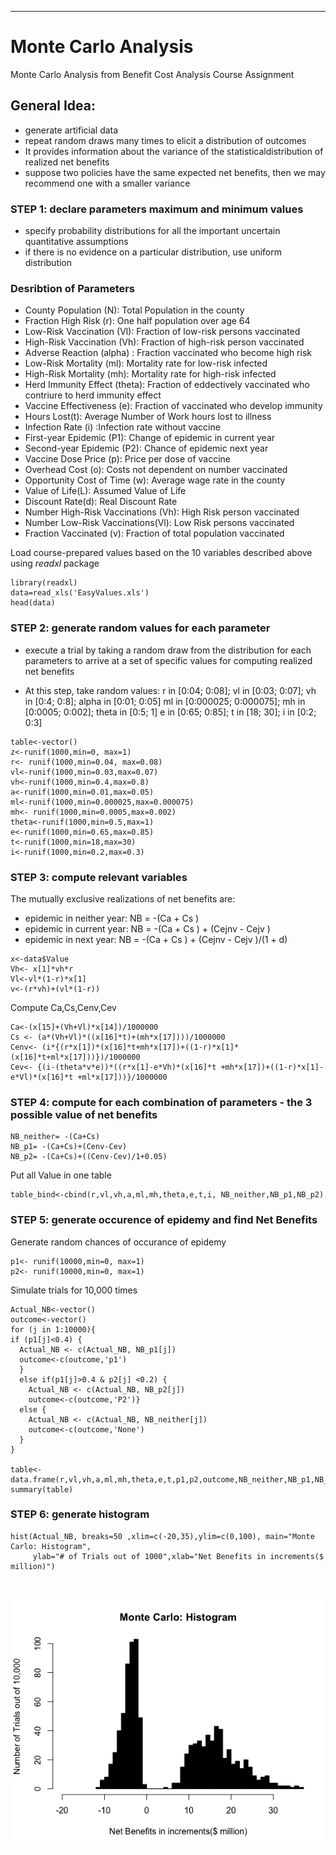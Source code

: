 


--- 

# Monte Carlo Analysis
Monte Carlo Analysis from Benefit Cost Analysis Course Assignment


## General Idea: 
* generate artificial data
* repeat random draws many times to elicit a distribution of outcomes
* It provides information about the variance of the statisticaldistribution of realized net benefits
* suppose two policies have the same expected net benefits, then we may recommend one with a smaller variance


### STEP 1: declare parameters maximum and minimum values
* specify probability distributions for all the important uncertain
quantitative assumptions
* if there is no evidence on a particular distribution, use uniform
distribution

### Desribtion of Parameters

*  County Population (N): Total Population in the county
*  Fraction High Risk (r): One half population over age 64
*  Low-Risk Vaccination (Vl): Fraction of low-risk persons vaccinated 
*  High-Risk Vaccination (Vh): Fraction of high-risk person vaccinated 
*  Adverse Reaction (alpha) : Fraction vaccinated who become high risk
*  Low-Risk Mortality (ml): Mortality rate for low-risk infected 
*  High-Risk Mortality (mh): Mortality rate for high-risk infected 
*  Herd Immunity Effect (theta): Fraction of eddectively vaccinated who contriure to herd immunity effect 
*  Vaccine Effectiveness (e): Fraction of vaccinated who develop immunity 
*  Hours Lost(t): Average Number of Work hours lost to illness
*  Infection Rate (i) :Infection rate without vaccine 
*  First-year Epidemic (P1): Change of epidemic in current year 
*  Second-year Epidemic (P2): Chance of epidemic next year 
*  Vaccine Dose Price (p): Price per dose of vaccine 
*  Overhead Cost (o): Costs not dependent on number vaccinated 
*  Opportunity Cost of Time (w): Average wage rate in the county
*  Value of Life(L): Assumed Value of Life
*  Discount Rate(d): Real Discount Rate
*  Number High-Risk Vaccinations (Vh): High Risk person vaccinated 
*  Number Low-Risk Vaccinations(Vl): Low Risk persons vaccinated 
*  Fraction Vaccinated (v): Fraction of total population vaccinated 


Load course-prepared values based on the 10 variables described above using *readxl* package 
```
library(readxl)
data=read_xls('EasyValues.xls')
head(data)
```

### STEP 2: generate random values for each parameter 

* execute a trial by taking a random draw from the distribution for each parameters to arrive at a set of specific values for computing realized net benefits
 
* At this step, take random values:
r in [0:04; 0:08]; vl in [0:03; 0:07]; vh in [0:4; 0:8]; alpha in [0:01; 0:05]
ml in [0:000025; 0:000075]; mh in [0:0005; 0:002]; theta in [0:5; 1]
e in [0:65; 0:85]; t in [18; 30]; i in [0:2; 0:3]
```
table<-vector()
z<-runif(1000,min=0, max=1)
r<- runif(1000,min=0.04, max=0.08)
vl<-runif(1000,min=0.03,max=0.07)
vh<-runif(1000,min=0.4,max=0.8)
a<-runif(1000,min=0.01,max=0.05)
ml<-runif(1000,min=0.000025,max=0.000075)
mh<- runif(1000,min=0.0005,max=0.002)
theta<-runif(1000,min=0.5,max=1)
e<-runif(1000,min=0.65,max=0.85)
t<-runif(1000,min=18,max=30)
i<-runif(1000,min=0.2,max=0.3)
```

### STEP 3: compute relevant variables

The mutually exclusive realizations of net benefits are:
* epidemic in neither year: NB = -(Ca + Cs )
* epidemic in current year: NB = -(Ca + Cs ) + (Cejnv - Cejv )
* epidemic in next year: NB = -(Ca + Cs ) + (Cejnv - Cejv )/(1 + d)

``` 
x<-data$Value
Vh<- x[1]*vh*r
Vl<-vl*(1-r)*x[1]
v<-(r*vh)+(vl*(1-r))
``` 

Compute Ca,Cs,Cenv,Cev
```
Ca<-(x[15]+(Vh+Vl)*x[14])/1000000 
Cs <- (a*(Vh+Vl)*((x[16]*t)+(mh*x[17])))/1000000
Cenv<- (i*{(r*x[1])*(x[16]*t+mh*x[17])+((1-r)*x[1]*(x[16]*t+ml*x[17]))})/1000000
Cev<- {(i-(theta*v*e))*((r*x[1]-e*Vh)*(x[16]*t +mh*x[17])+((1-r)*x[1]-e*Vl)*(x[16]*t +ml*x[17]))}/1000000
```

### STEP 4: compute for each combination of parameters - the 3 possible value of net benefits
```
NB_neither= -(Ca+Cs)
NB_p1= -(Ca+Cs)+(Cenv-Cev)
NB_p2= -(Ca+Cs)+((Cenv-Cev)/1+0.05)
```
Put all Value in one table 
```
table_bind<-cbind(r,vl,vh,a,ml,mh,theta,e,t,i, NB_neither,NB_p1,NB_p2)
```

### STEP 5: generate occurence of epidemy and find Net Benefits 

Generate random chances of occurance of epidemy
``` 
p1<- runif(10000,min=0, max=1)
p2<- runif(10000,min=0, max=1)
``` 
Simulate trials for 10,000 times
``` 
Actual_NB<-vector()
outcome<-vector()
for (j in 1:10000){
if (p1[j]<0.4) {
  Actual_NB <- c(Actual_NB, NB_p1[j])
  outcome<-c(outcome,'p1')
  }
  else if(p1[j]>0.4 & p2[j] <0.2) { 
    Actual_NB <- c(Actual_NB, NB_p2[j])
    outcome<-c(outcome,'P2')}
  else {
    Actual_NB <- c(Actual_NB, NB_neither[j])
    outcome<-c(outcome,'None')
  }
}

table<-data.frame(r,vl,vh,a,ml,mh,theta,e,t,p1,p2,outcome,NB_neither,NB_p1,NB_p2,Actual_NB)
summary(table)
``` 
### STEP 6: generate histogram
```
hist(Actual_NB, breaks=50 ,xlim=c(-20,35),ylim=c(0,100), main="Monte Carlo: Histogram", 
     ylab="# of Trials out of 1000",xlab="Net Benefits in increments($ million)")
```


# ![histogramn](histogram.png)


